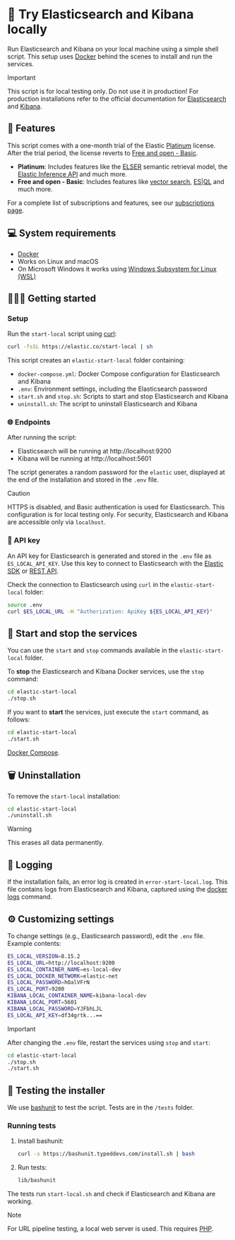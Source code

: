# 🚀 Try Elasticsearch and Kibana locally

Run Elasticsearch and Kibana on your local machine using a simple shell script. This setup uses [Docker](https://www.docker.com/) behind the scenes to install and run the services.

> [!IMPORTANT]  
> This script is for local testing only. Do not use it in production!
> For production installations refer to the official documentation for [Elasticsearch](https://www.elastic.co/downloads/elasticsearch) and [Kibana](https://www.elastic.co/downloads/kibana).

## 🌟 Features

This script comes with a one-month trial of the Elastic [Platinum](https://www.elastic.co/subscriptions) license.
After the trial period, the license reverts to [Free and open - Basic](https://www.elastic.co/subscriptions).

- **Platinum**: Includes features like the [ELSER](https://www.elastic.co/guide/en/machine-learning/current/ml-nlp-elser.html) semantic retrieval model, the [Elastic Inference API](https://www.elastic.co/guide/en/elasticsearch/reference/current/inference-apis.html) and much more.
- **Free and open - Basic**: Includes features like [vector search](https://www.elastic.co/what-is/vector-search), [ES|QL](https://www.elastic.co/guide/en/elasticsearch/reference/current/esql.html) and much more.

For a complete list of subscriptions and features, see our [subscriptions page](https://www.elastic.co/subscriptions).

## 💻 System requirements

- [Docker](https://www.docker.com/)
- Works on Linux and macOS
- On Microsoft Windows it works using [Windows Subsystem for Linux (WSL)](https://learn.microsoft.com/en-us/windows/wsl/install)

## 🏃‍♀️‍➡️ Getting started

### Setup

Run the `start-local` script using [curl](https://curl.se/):

```bash
curl -fsSL https://elastic.co/start-local | sh
```

This script creates an `elastic-start-local` folder containing:
- `docker-compose.yml`: Docker Compose configuration for Elasticsearch and Kibana
- `.env`: Environment settings, including the Elasticsearch password
- `start.sh` and `stop.sh`: Scripts to start and stop Elasticsearch and Kibana
- `uninstall.sh`: The script to uninstall Elasticsearch and Kibana

### 🌐 Endpoints

After running the script:
- Elasticsearch will be running at http://localhost:9200
- Kibana will be running at http://localhost:5601

The script generates a random password for the `elastic` user, displayed at the end of the installation and stored in the `.env` file.

> [!CAUTION]
> HTTPS is disabled, and Basic authentication is used for Elasticsearch. This configuration is for local testing only. For security, Elasticsearch and Kibana are accessible only via `localhost`.

### 🔑 API key

An API key for Elasticsearch is generated and stored in the `.env` file as `ES_LOCAL_API_KEY`. Use this key to connect to Elasticsearch with the [Elastic SDK](https://www.elastic.co/guide/en/elasticsearch/client) or [REST API](https://www.elastic.co/guide/en/elasticsearch/reference/current/rest-apis.html).

Check the connection to Elasticsearch using `curl` in the `elastic-start-local` folder:

```bash
source .env
curl $ES_LOCAL_URL -H "Authorization: ApiKey ${ES_LOCAL_API_KEY}"
```

## 🐳 Start and stop the services

You can use the `start` and `stop` commands available in the `elastic-start-local` folder.

To **stop** the Elasticsearch and Kibana Docker services, use the `stop` command:

```bash
cd elastic-start-local
./stop.sh
```

If you want to **start** the services, just execute the `start` command, as follows:

```bash
cd elastic-start-local
./start.sh
```

[Docker Compose](https://docs.docker.com/reference/cli/docker/compose/).

## 🗑️ Uninstallation

To remove the `start-local` installation:

```bash
cd elastic-start-local
./uninstall.sh
```

> [!WARNING]  
> This erases all data permanently.

## 📝 Logging

If the installation fails, an error log is created in `error-start-local.log`. This file contains logs from Elasticsearch and Kibana, captured using the [docker logs](https://docs.docker.com/reference/cli/docker/container/logs/) command.

## ⚙️ Customizing settings

To change settings (e.g., Elasticsearch password), edit the `.env` file. Example contents:

```bash
ES_LOCAL_VERSION=8.15.2
ES_LOCAL_URL=http://localhost:9200
ES_LOCAL_CONTAINER_NAME=es-local-dev
ES_LOCAL_DOCKER_NETWORK=elastic-net
ES_LOCAL_PASSWORD=hOalVFrN
ES_LOCAL_PORT=9200
KIBANA_LOCAL_CONTAINER_NAME=kibana-local-dev
KIBANA_LOCAL_PORT=5601
KIBANA_LOCAL_PASSWORD=YJFbhLJL
ES_LOCAL_API_KEY=df34grtk...==
```

> [!IMPORTANT]
> After changing the `.env` file, restart the services using `stop` and `start`:
> ```bash
> cd elastic-start-local
> ./stop.sh
> ./start.sh
> ```

## 🧪 Testing the installer

We use [bashunit](https://bashunit.typeddevs.com/) to test the script. Tests are in the `/tests` folder.

### Running tests

1. Install bashunit:
   ```bash
   curl -s https://bashunit.typeddevs.com/install.sh | bash
   ```

2. Run tests:
   ```bash
   lib/bashunit
   ```

The tests run `start-local.sh` and check if Elasticsearch and Kibana are working.

> [!NOTE]
> For URL pipeline testing, a local web server is used. This requires [PHP](https://www.php.net/).